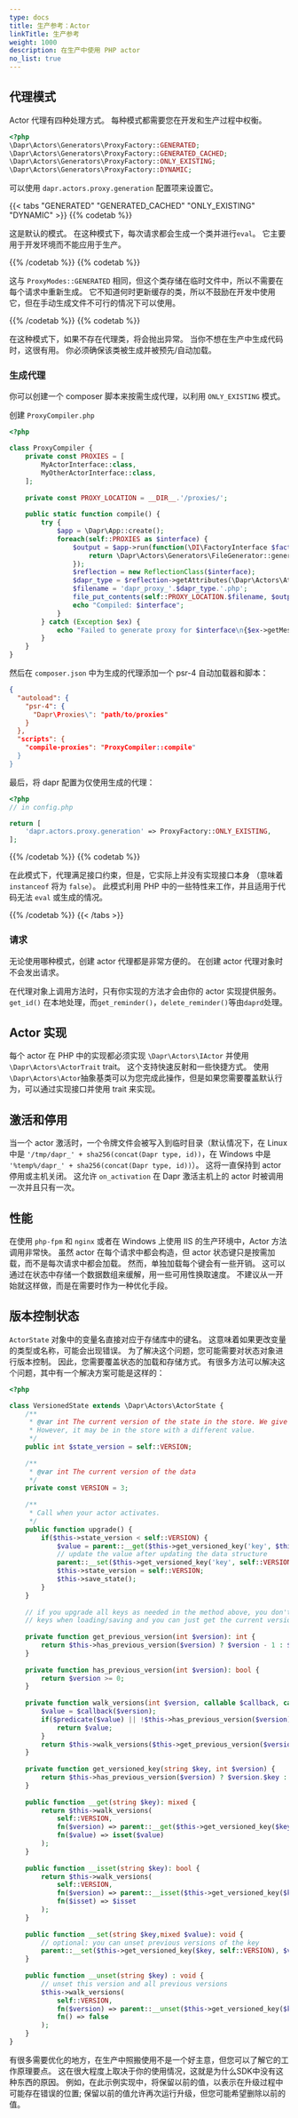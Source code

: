 ```yaml
---
type: docs
title: 生产参考：Actor
linkTitle: 生产参考
weight: 1000
description: 在生产中使用 PHP actor
no_list: true
---
```


## 代理模式

Actor 代理有四种处理方式。 每种模式都需要您在开发和生产过程中权衡。

```php
<?php
\Dapr\Actors\Generators\ProxyFactory::GENERATED;
\Dapr\Actors\Generators\ProxyFactory::GENERATED_CACHED;
\Dapr\Actors\Generators\ProxyFactory::ONLY_EXISTING;
\Dapr\Actors\Generators\ProxyFactory::DYNAMIC;
```

可以使用 `dapr.actors.proxy.generation` 配置项来设置它。

{{< tabs "GENERATED" "GENERATED_CACHED" "ONLY_EXISTING" "DYNAMIC" >}}
{{% codetab %}}

这是默认的模式。 在这种模式下，每次请求都会生成一个类并进行`eval`。 它主要用于开发环境而不能应用于生产。

{{% /codetab %}}
{{% codetab %}}

这与 `ProxyModes::GENERATED` 相同，但这个类存储在临时文件中，所以不需要在每个请求中重新生成。 它不知道何时更新缓存的类，所以不鼓励在开发中使用它，但在手动生成文件不可行的情况下可以使用。

{{% /codetab %}}
{{% codetab %}}

在这种模式下，如果不存在代理类，将会抛出异常。 当你不想在生产中生成代码时，这很有用。 你必须确保该类被生成并被预先/自动加载。

### 生成代理

你可以创建一个 composer 脚本来按需生成代理，以利用 `ONLY_EXISTING` 模式。

创建 `ProxyCompiler.php`

```php
<?php

class ProxyCompiler {
    private const PROXIES = [
        MyActorInterface::class,
        MyOtherActorInterface::class,
    ];
    
    private const PROXY_LOCATION = __DIR__.'/proxies/';
    
    public static function compile() {
        try {
            $app = \Dapr\App::create();
            foreach(self::PROXIES as $interface) {
                $output = $app->run(function(\DI\FactoryInterface $factory) use ($interface) {
                    return \Dapr\Actors\Generators\FileGenerator::generate($interface, $factory);
                });
                $reflection = new ReflectionClass($interface);
                $dapr_type = $reflection->getAttributes(\Dapr\Actors\Attributes\DaprType::class)[0]->newInstance()->type;
                $filename = 'dapr_proxy_'.$dapr_type.'.php';
                file_put_contents(self::PROXY_LOCATION.$filename, $output);
                echo "Compiled: $interface";
            }
        } catch (Exception $ex) {
            echo "Failed to generate proxy for $interface\n{$ex->getMessage()} on line {$ex->getLine()} in {$ex->getFile()}\n";
        }
    }
}
```

然后在 `composer.json` 中为生成的代理添加一个 psr-4 自动加载器和脚本：

```json
{
  "autoload": {
    "psr-4": {
      "Dapr\Proxies\": "path/to/proxies"
    }
  },
  "scripts": {
    "compile-proxies": "ProxyCompiler::compile"
  }
}
```

最后，将 dapr 配置为仅使用生成的代理：

```php
<?php
// in config.php

return [
    'dapr.actors.proxy.generation' => ProxyFactory::ONLY_EXISTING,
];
```

{{% /codetab %}}
{{% codetab %}}

在此模式下，代理满足接口约束，但是，它实际上并没有实现接口本身
（意味着 `instanceof` 将为 `false`）。 此模式利用 PHP 中的一些特性来工作，并且适用于代码无法 `eval` 或生成的情况。

{{% /codetab %}}
{{< /tabs >}}

### 请求

无论使用哪种模式，创建 actor 代理都是非常方便的。 在创建 actor 代理对象时不会发出请求。

在代理对象上调用方法时，只有你实现的方法才会由你的 actor 实现提供服务。
`get_id()` 在本地处理，而`get_reminder()`，`delete_reminder()`等由`daprd`处理。

## Actor 实现

每个 actor 在 PHP 中的实现都必须实现 `\Dapr\Actors\IActor` 并使用 `\Dapr\Actors\ActorTrait` trait。 这个支持快速反射和一些快捷方式。 使用`\Dapr\Actors\Actor`抽象基类可以为您完成此操作，但是如果您需要覆盖默认行为，可以通过实现接口并使用 trait 来实现。

## 激活和停用

当一个 actor 激活时，一个令牌文件会被写入到临时目录（默认情况下，在 Linux 中是 `'/tmp/dapr_' + sha256(concat(Dapr type, id))`，在 Windows 中是 `'%temp%/dapr_' + sha256(concat(Dapr type, id))`）。
这将一直保持到 actor 停用或主机关闭。 这允许 `on_activation` 在 Dapr 激活主机上的 actor 时被调用一次并且只有一次。

## 性能

在使用 `php-fpm` 和 `nginx` 或者在 Windows 上使用 IIS 的生产环境中，Actor 方法调用非常快。 虽然 actor 在每个请求中都会构造，但 actor 状态键只是按需加载，而不是每次请求中都会加载。
然而，单独加载每个键会有一些开销。 这可以通过在状态中存储一个数据数组来缓解，用一些可用性换取速度。 不建议从一开始就这样做，而是在需要时作为一种优化手段。

## 版本控制状态

`ActorState` 对象中的变量名直接对应于存储库中的键名。 这意味着如果更改变量的类型或名称，可能会出现错误。 为了解决这个问题，您可能需要对状态对象进行版本控制。 因此，您需要覆盖状态的加载和存储方式。 有很多方法可以解决这个问题，其中有一个解决方案可能是这样的：

```php
<?php

class VersionedState extends \Dapr\Actors\ActorState {
    /**
     * @var int The current version of the state in the store. We give a default value of the current version. 
     * However, it may be in the store with a different value. 
     */
    public int $state_version = self::VERSION;
    
    /**
     * @var int The current version of the data
     */
    private const VERSION = 3;
    
    /**
     * Call when your actor activates.
     */
    public function upgrade() {
        if($this->state_version < self::VERSION) {
            $value = parent::__get($this->get_versioned_key('key', $this->state_version));
            // update the value after updating the data structure
            parent::__set($this->get_versioned_key('key', self::VERSION), $value);
            $this->state_version = self::VERSION;
            $this->save_state();
        }
    }
    
    // if you upgrade all keys as needed in the method above, you don't need to walk the previous
    // keys when loading/saving and you can just get the current version of the key.
    
    private function get_previous_version(int $version): int {
        return $this->has_previous_version($version) ? $version - 1 : $version;
    }
    
    private function has_previous_version(int $version): bool {
        return $version >= 0;
    }
    
    private function walk_versions(int $version, callable $callback, callable $predicate): mixed {
        $value = $callback($version);
        if($predicate($value) || !$this->has_previous_version($version)) {
            return $value;
        }
        return $this->walk_versions($this->get_previous_version($version), $callback, $predicate);
    }
    
    private function get_versioned_key(string $key, int $version) {
        return $this->has_previous_version($version) ? $version.$key : $key;
    }
    
    public function __get(string $key): mixed {
        return $this->walk_versions(
            self::VERSION, 
            fn($version) => parent::__get($this->get_versioned_key($key, $version)),
            fn($value) => isset($value)
        );
    }
    
    public function __isset(string $key): bool {
        return $this->walk_versions(
            self::VERSION,
            fn($version) => parent::__isset($this->get_versioned_key($key, $version)),
            fn($isset) => $isset
        );
    }
    
    public function __set(string $key,mixed $value): void {
        // optional: you can unset previous versions of the key
        parent::__set($this->get_versioned_key($key, self::VERSION), $value);
    }
    
    public function __unset(string $key) : void {
        // unset this version and all previous versions
        $this->walk_versions(
            self::VERSION, 
            fn($version) => parent::__unset($this->get_versioned_key($key, $version)), 
            fn() => false
        );
    }
}
```

有很多需要优化的地方，在生产中照搬使用不是一个好主意，但您可以了解它的工作原理要点。 这在很大程度上取决于你的使用情况，这就是为什么SDK中没有这种东西的原因。 例如，在此示例实现中，将保留以前的值，以表示在升级过程中可能存在错误的位置; 保留以前的值允许再次运行升级，但您可能希望删除以前的值。
